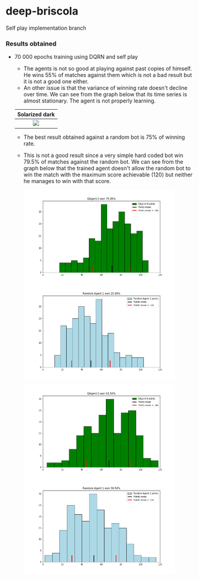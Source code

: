 # deep-briscola

Self play implementation branch



### Results obtained

* 70 000 epochs training using DQRN and self play

	* The agents is not so good at playing against past copies of himself. He wins 55% of matches against them which is not a bad result but it is not a good one either.
	* An other issue is that the variance of winning rate doesn't decline over time. We can see from the graph below that its time series is almost stationary. The agent is not properly learning.


	Solarized dark             | 
	:-------------------------:|
	![](<img src="Training 70000 epochs/Graphics/last.png" align="middle" />)  |  


		

	* The best result obtained against a random bot is 75% of winning rate. 
	* This is not a good result since a very simple hard coded bot win 79.5% of matches against the random bot. We can see from the graph below that the trained agent doesn't allow the random bot to win the match with the maximum score achievable (120) but neither he manages to win with that score.


		<p float="left">
			<img src="Training 70000 epochs/Graphics/againstRandom_58000_QAgent.png" align="center" width=400 height = 250 />
			<img src="Training 70000 epochs/Graphics/againstRandom_58000_Random Agent.png" align="center" width=400 height = 250/>
		</p>
		<p float="left">
			<img src="Training 70000 epochs/Graphics/againstRandom_4000_QAgent.png" align="center" width=400 height = 250 />
			<img src="Training 70000 epochs/Graphics/againstRandom_4000_Random Agent.png" align="center" width=400 height = 250 />
		</p>






